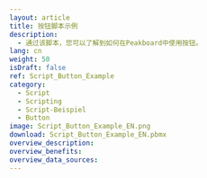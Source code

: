 ```yaml
---
layout: article
title: 按钮脚本示例
description: 
  - 通过该脚本，您可以了解到如何在Peakboard中使用按钮。
lang: cn
weight: 50
isDraft: false
ref: Script_Button_Example
category:
  - Script
  - Scripting
  - Script-Beispiel
  - Button
image: Script_Button_Example_EN.png
download: Script_Button_Example_EN.pbmx
overview_description:
overview_benefits:
overview_data_sources:
---
```

